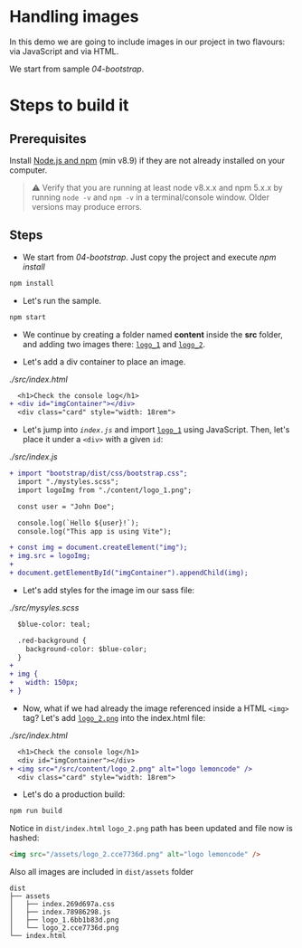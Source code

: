 # Handling images

In this demo we are going to include images in our project in two flavours: via JavaScript and via HTML.

We start from sample _04-bootstrap_.

# Steps to build it

## Prerequisites

Install [Node.js and npm](https://nodejs.org/en/) (min v8.9) if they are not already installed on your computer.

> ⚠ Verify that you are running at least node v8.x.x and npm 5.x.x by running `node -v` and `npm -v` in a terminal/console window. Older versions may produce errors.

## Steps

- We start from _04-bootstrap_. Just copy the project and execute _npm install_

```bash
npm install
```

- Let's run the sample.

```bash
npm start
```

- We continue by creating a folder named **content** inside the **src** folder, and adding two images there: [`logo_1`](./src/content/logo_1.png) and [`logo_2`](./src/content/logo_2.png).

- Let's add a div container to place an image.

_./src/index.html_

```diff
  <h1>Check the console log</h1>
+ <div id="imgContainer"></div>
  <div class="card" style="width: 18rem">
```

- Let's jump into _`index.js`_ and import [`logo_1`](./src/content/logo_1.png) using JavaScript. Then, let's place it under a `<div>` with a given `id`:

_./src/index.js_

```diff
+ import "bootstrap/dist/css/bootstrap.css";
  import "./mystyles.scss";
  import logoImg from "./content/logo_1.png";

  const user = "John Doe";

  console.log(`Hello ${user}!`);
  console.log("This app is using Vite");

+ const img = document.createElement("img");
+ img.src = logoImg;
+
+ document.getElementById("imgContainer").appendChild(img);
```

- Let's add styles for the image im our sass file:

_./src/mysyles.scss_

```diff
  $blue-color: teal;

  .red-background {
    background-color: $blue-color;
  }
+
+ img {
+   width: 150px;
+ }
```

- Now, what if we had already the image referenced inside a HTML `<img>` tag? Let's add [`logo_2.png`](./src/content/logo_2.png) into the index.html file:

_./src/index.html_

```diff
  <h1>Check the console log</h1>
  <div id="imgContainer"></div>
+ <img src="/src/content/logo_2.png" alt="logo lemoncode" />
  <div class="card" style="width: 18rem">
```

- Let's do a production build:

```bash
npm run build
```

Notice in `dist/index.html` `logo_2.png` path has been updated and file now is hashed:

```html
<img src="/assets/logo_2.cce7736d.png" alt="logo lemoncode" />
```

Also all images are included in `dist/assets` folder

```
dist
├── assets
│   ├── index.269d697a.css
│   ├── index.78986298.js
│   ├── logo_1.6bb1b83d.png
│   └── logo_2.cce7736d.png
└── index.html
```
